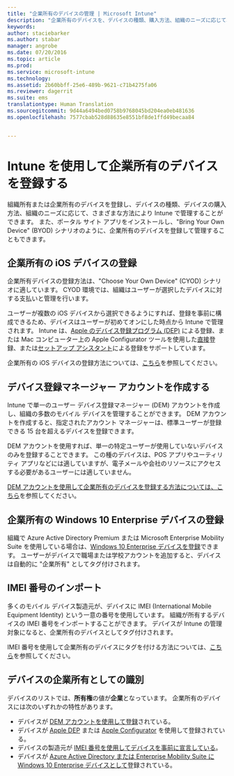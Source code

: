 ```yaml
---
title: "企業所有のデバイスの管理 | Microsoft Intune"
description: "企業所有のデバイスを、デバイスの種類、購入方法、組織のニーズに応じて、さまざまな方法で登録します。"
keywords: 
author: staciebarker
ms.author: stabar
manager: angrobe
ms.date: 07/20/2016
ms.topic: article
ms.prod: 
ms.service: microsoft-intune
ms.technology: 
ms.assetid: 2b60bbff-25e6-489b-9621-c71b4275fa06
ms.reviewer: dagerrit
ms.suite: ems
translationtype: Human Translation
ms.sourcegitcommit: 9d44a6494bed0758b9768045bd204ea0eb481636
ms.openlocfilehash: 7577cbab528d88635e8551bf8de1ffd49becaa84


---
```


# <a name="enroll-corporateowned-devices-by-using-intune"></a>Intune を使用して企業所有のデバイスを登録する

組織所有または企業所有のデバイスを登録し、デバイスの種類、デバイスの購入方法、組織のニーズに応じて、さまざまな方法により Intune で管理することができます。 また、ポータル サイト アプリをインストールし、"Bring Your Own Device" (BYOD) シナリオのように、企業所有のデバイスを登録して管理することもできます。

## <a name="enroll-corporateowned-ios-devices"></a>企業所有の iOS デバイスの登録

企業所有デバイスの登録方法は、"Choose Your Own Device" (CYOD) シナリオに適しています。 CYOD 環境では、組織はユーザーが選択したデバイスに対する支払いと管理を行います。

ユーザーが複数の iOS デバイスから選択できるようにすれば、登録を事前に構成できるため、デバイスはユーザーが初めてオンにした時点から Intune で管理されます。 Intune は、[Apple のデバイス登録プログラム (DEP)](ios-device-enrollment-program-in-microsoft-intune.md) による登録、または Mac コンピューター上の Apple Configurator ツールを使用した[直接](ios-direct-enrollment-in-microsoft-intune.md)登録、または[セットアップ アシスタント](ios-setup-assistant-enrollment-in-microsoft-intune.md)による登録をサポートしています。

企業所有の iOS デバイスの登録方法については、[こちら](enroll-corporate-owned-ios-devices-in-microsoft-intune.md)を参照してください。

## <a name="create-a-device-enrollment-manager-account"></a>デバイス登録マネージャー アカウントを作成する

Intune で単一のユーザー デバイス登録マネージャー (DEM) アカウントを作成し、組織の多数のモバイル デバイスを管理することができます。 DEM アカウントを作成すると、指定されたアカウント マネージャーは、標準ユーザーが登録できる 15 台を超えるデバイスを登録できます。

DEM アカウントを使用すれば、単一の特定ユーザーが使用していないデバイスのみを登録することできます。 この種のデバイスは、POS アプリやユーティリティ アプリなどには適していますが、電子メールや会社のリソースにアクセスする必要があるユーザーには適していません。

[DEM アカウントを使用して企業所有のデバイスを登録する方法については、こちら](enroll-corporate-owned-devices-with-the-device-enrollment-manager-in-microsoft-intune.md)を参照してください。

## <a name="enroll-corporateowned-windows-10-enterprise-devices"></a>企業所有の Windows 10 Enterprise デバイスの登録

組織で Azure Active Directory Premium または Microsoft Enterprise Mobility Suite を使用している場合は、[Windows 10 Enterprise デバイスを登録](https://docs.microsoft.com/active-directory/active-directory-azureadjoin-windows10-devices-overview)できます。 ユーザーがデバイスで職場または学校アカウントを追加すると、デバイスは自動的に "企業所有" としてタグ付けされます。

## <a name="import-imei-numbers"></a>IMEI 番号のインポート

多くのモバイル デバイス製造元が、デバイスに IMEI (International Mobile Equipment Identity) という一意の番号を使用しています。 組織が所有するデバイスの IMEI 番号をインポートすることができます。 デバイスが Intune の管理対象になると、企業所有のデバイスとしてタグ付けされます。

IMEI 番号を使用して企業所有のデバイスにタグを付ける方法については、[こちら](specify-corporate-owned-devices-with-international-mobile-equipment-identity-imei-numbers.md)を参照してください。

## <a name="identify-a-device-as-corporateowned"></a>デバイスの企業所有としての識別

デバイスのリストでは、**所有権**の値が**企業**となっています。 企業所有のデバイスには次のいずれかの特性があります。

 - デバイスが [DEM アカウントを使用して登録](enroll-corporate-owned-devices-with-the-device-enrollment-manager-in-microsoft-intune.md)されている。
 - デバイスが [Apple DEP](ios-device-enrollment-program-in-microsoft-intune.md) または [Apple Configurator](ios-setup-assistant-enrollment-in-microsoft-intune.md) を使用して登録されている。
 - デバイスの製造元が [IMEI 番号を使用してデバイスを事前に宣言している](specify-corporate-owned-devices-with-international-mobile-equipment-identity-imei-numbers.md)。
 - デバイスが [Azure Active Directory または Enterprise Mobility Suite に Windows 10 Enterprise デバイスとして](https://docs.microsoft.com/active-directory/active-directory-azureadjoin-windows10-devices-overview)登録されている。



<!--HONumber=Nov16_HO2-->


